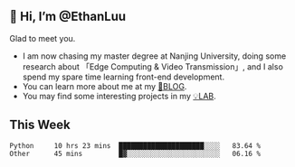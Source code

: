 ## 👋 Hi, I’m @EthanLuu

Glad to meet you.

- I am now chasing my master degree at Nanjing University, doing some research about 「Edge Computing & Video Transmission」, and I also spend my spare time learning front-end development.
- You can learn more about me at my [📝BLOG](https://blog.ethanloo.cn).
- You may find some interesting projects in my [💡LAB](https://lab.ethanloo.cn).

## This Week
<!--START_SECTION:waka-->

```text
Python     10 hrs 23 mins  █████████████████████░░░░   83.64 %
Other      45 mins         █▓░░░░░░░░░░░░░░░░░░░░░░░   06.16 %
```

<!--END_SECTION:waka-->
